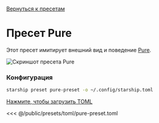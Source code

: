 [Вернуться к пресетам](./#pure)

# Пресет Pure

Этот пресет имитирует внешний вид и поведение [Pure](https://github.com/sindresorhus/pure).

![Скриншот пресета Pure](/presets/img/pure-preset.png)

### Конфигурация

```sh
starship preset pure-preset -o ~/.config/starship.toml
```

[Нажмите, чтобы загрузить TOML](/presets/toml/pure-preset.toml)

<<< @/public/presets/toml/pure-preset.toml
